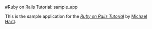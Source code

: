 #Ruby on Rails Tutorial: sample_app

This is the sample application for
the [*Ruby on Rails Tutorial*](http://railstutorial.org)
by [Michael Hartl](http://michaelhartl.com/).
